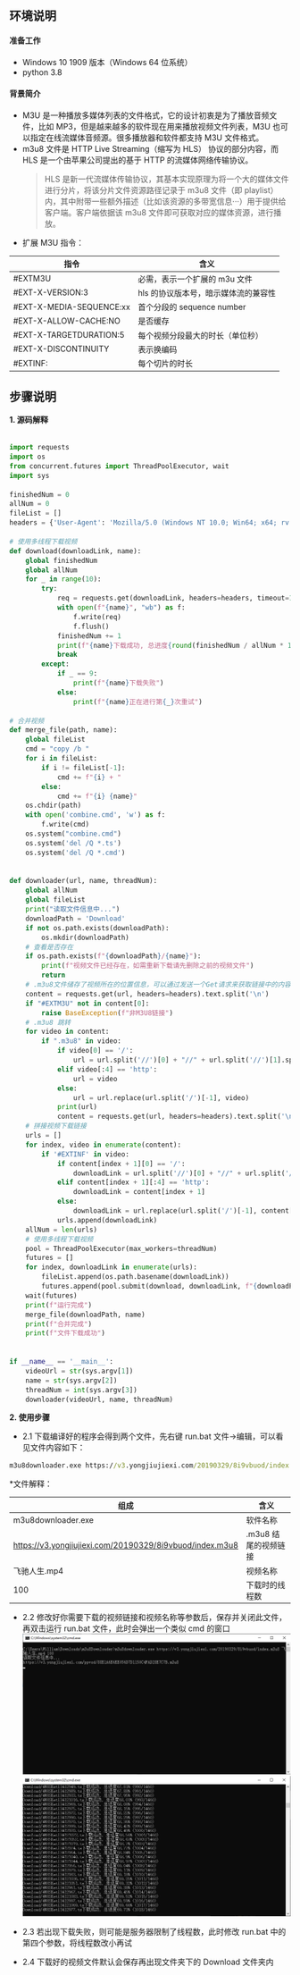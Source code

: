 ## **环境说明**

#### 准备工作

- Windows 10 1909 版本（Windows 64 位系统）
- python 3.8

#### 背景简介

- M3U 是一种播放多媒体列表的文件格式，它的设计初衷是为了播放音频文件，比如 MP3，但是越来越多的软件现在用来播放视频文件列表，M3U 也可以指定在线流媒体音频源。很多播放器和软件都支持 M3U 文件格式。
- m3u8 文件是 HTTP Live Streaming（缩写为 HLS） 协议的部分内容，而 HLS 是一个由苹果公司提出的基于 HTTP 的流媒体网络传输协议。
  > HLS 是新一代流媒体传输协议，其基本实现原理为将一个大的媒体文件进行分片，将该分片文件资源路径记录于 m3u8 文件（即 playlist）内，其中附带一些额外描述（比如该资源的多带宽信息···）用于提供给客户端。客户端依据该 m3u8 文件即可获取对应的媒体资源，进行播放。
- 扩展 M3U 指令：

| 指令                     | 含义                                 |
| ------------------------ | ------------------------------------ |
| #EXTM3U                  | 必需，表示一个扩展的 m3u 文件        |
| #EXT-X-VERSION:3         | hls 的协议版本号，暗示媒体流的兼容性 |
| #EXT-X-MEDIA-SEQUENCE:xx | 首个分段的 sequence number           |
| #EXT-X-ALLOW-CACHE:NO    | 是否缓存                             |
| #EXT-X-TARGETDURATION:5  | 每个视频分段最大的时长（单位秒）     |
| #EXT-X-DISCONTINUITY     | 表示换编码                           |
| #EXTINF:<duration>       | 每个切片的时长                       |

## **步骤说明**

**1. 源码解释**

```@main.py

import requests
import os
from concurrent.futures import ThreadPoolExecutor, wait
import sys

finishedNum = 0
allNum = 0
fileList = []
headers = {'User-Agent': 'Mozilla/5.0 (Windows NT 10.0; Win64; x64; rv:62.0) Gecko/20100101 Firefox/62.0'}

# 使用多线程下载视频
def download(downloadLink, name):
    global finishedNum
    global allNum
    for _ in range(10):
        try:
            req = requests.get(downloadLink, headers=headers, timeout=15).content
            with open(f"{name}", "wb") as f:
                f.write(req)
                f.flush()
            finishedNum += 1
            print(f"{name}下载成功, 总进度{round(finishedNum / allNum * 100, 2)}% ({finishedNum}/{allNum})")
            break
        except:
            if _ == 9:
                print(f"{name}下载失败")
            else:
                print(f"{name}正在进行第{_}次重试")

# 合并视频
def merge_file(path, name):
    global fileList
    cmd = "copy /b "
    for i in fileList:
        if i != fileList[-1]:
            cmd += f"{i} + "
        else:
            cmd += f"{i} {name}"
    os.chdir(path)
    with open('combine.cmd', 'w') as f:
        f.write(cmd)
    os.system("combine.cmd")
    os.system('del /Q *.ts')
    os.system('del /Q *.cmd')


def downloader(url, name, threadNum):
    global allNum
    global fileList
    print("读取文件信息中...")
    downloadPath = 'Download'
    if not os.path.exists(downloadPath):
        os.mkdir(downloadPath)
    # 查看是否存在
    if os.path.exists(f"{downloadPath}/{name}"):
        print(f"视频文件已经存在，如需重新下载请先删除之前的视频文件")
        return
    # .m3u8文件储存了视频所在的位置信息，可以通过发送一个Get请求来获取链接中的内容
    content = requests.get(url, headers=headers).text.split('\n')
    if "#EXTM3U" not in content[0]:
        raise BaseException(f"非M3U8链接")
    # .m3u8 跳转
    for video in content:
        if ".m3u8" in video:
            if video[0] == '/':
                url = url.split('//')[0] + "//" + url.split('//')[1].split('/')[0] + video
            elif video[:4] == 'http':
                url = video
            else:
                url = url.replace(url.split('/')[-1], video)
            print(url)
            content = requests.get(url, headers=headers).text.split('\n')
    # 拼接视频下载链接
    urls = []
    for index, video in enumerate(content):
        if '#EXTINF' in video:
            if content[index + 1][0] == '/':
                downloadLink = url.split('//')[0] + "//" + url.split('//')[1].split('/')[0] + content[index + 1]
            elif content[index + 1][:4] == 'http':
                downloadLink = content[index + 1]
            else:
                downloadLink = url.replace(url.split('/')[-1], content[index + 1])
            urls.append(downloadLink)
    allNum = len(urls)
    # 使用多线程下载视频
    pool = ThreadPoolExecutor(max_workers=threadNum)
    futures = []
    for index, downloadLink in enumerate(urls):
        fileList.append(os.path.basename(downloadLink))
        futures.append(pool.submit(download, downloadLink, f"{downloadPath}/{os.path.basename(downloadLink)}"))
    wait(futures)
    print(f"运行完成")
    merge_file(downloadPath, name)
    print(f"合并完成")
    print(f"文件下载成功")


if __name__ == '__main__':
    videoUrl = str(sys.argv[1])
    name = str(sys.argv[2])
    threadNum = int(sys.argv[3])
    downloader(videoUrl, name, threadNum)
```

**2. 使用步骤**

- 2.1 下载编译好的程序会得到两个文件，先右键 run.bat 文件->编辑，可以看见文件内容如下：

```@run.bat
m3u8downloader.exe https://v3.yongjiujiexi.com/20190329/8i9vbuod/index.m3u8 飞驰人生.mp4 100
```

\*文件解释：

| 组成                                                     | 含义                 |
| -------------------------------------------------------- | -------------------- |
| m3u8downloader.exe                                       | 软件名称             |
| https://v3.yongjiujiexi.com/20190329/8i9vbuod/index.m3u8 | .m3u8 结尾的视频链接 |
| 飞驰人生.mp4                                             | 视频名称             |
| 100                                                      | 下载时的线程数       |

- 2.2 修改好你需要下载的视频链接和视频名称等参数后，保存并关闭此文件，再双击运行 run.bat 文件，此时会弹出一个类似 cmd 的窗口
  ![运行run的批处理文件](../../img/p_img/run1.png)
  ![下载详情](../../img/p_img/run2.png)

- 2.3 若出现下载失败，则可能是服务器限制了线程数，此时修改 run.bat 中的第四个参数，将线程数改小再试

- 2.4 下载好的视频文件默认会保存再出现文件夹下的 Download 文件夹内
